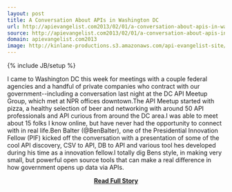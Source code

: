 ```yaml
---
layout: post
title: A Conversation About APIs in Washington DC
url: http://apievangelist.com2013/02/01/a-conversation-about-apis-in-washington-dc/
source: http://apievangelist.com2013/02/01/a-conversation-about-apis-in-washington-dc/
domain: apievangelist.com2013
image: http://kinlane-productions.s3.amazonaws.com/api-evangelist-site/blog/dcapi-1.png
---
```

{% include JB/setup %}<p>I came to Washington DC this week for meetings with a couple federal agencies and a handful of private companies who contract with our government--including a conversation last night at the DC API Meetup Group, which met at NPR offices downtown.The API Meetup started with pizza, a healthy selection of beer and networking with around 50 API professionals and API curious from around the DC area.I was able to meet about 15 folks I know online, but have never had the opportunity to connect with in real life.Ben Balter (@BenBalter), one of the Presidential Innovation Fellow (PIF) kicked off the conversation with a presentation of some of the cool API discovery, CSV to API, DB to API and various tool hes developed during his time as a innovation fellow.I totally dig Bens style, in making very small, but powerful open source tools that can make a real difference in how government opens up data via APIs.</p>
<center><p><a href="http://apievangelist.com2013/02/01/a-conversation-about-apis-in-washington-dc/" style='padding:25px; font-sze:18px; font-weight: bold;'>Read Full Story</a></p></center>
